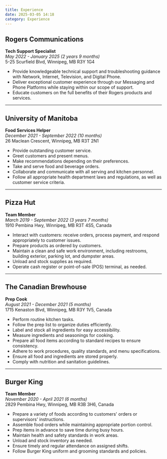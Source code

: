 ```yaml
---
title: Experience
date: 2025-03-05 14:18
category: Experience
---
```


## Rogers Communications  
**Tech Support Specialist**  
*May 2022 - January 2025 (2 years 9 months)*  
5-25 Scurfield Blvd, Winnipeg, MB R3Y 1G4  

- Provide knowledgeable technical support and troubleshooting guidance with Network, Internet, Television, and Digital Phone.  
- Deliver exceptional customer experience through our Messaging and Phone Platforms while staying within our scope of support.  
- Educate customers on the full benefits of their Rogers products and services.  

---

## University of Manitoba  
**Food Services Helper**  
*December 2021 - September 2022 (10 months)*  
26 Maclean Crescent, Winnipeg, MB R3T 2N1  

- Provide outstanding customer service.  
- Greet customers and present menus.  
- Make recommendations depending on their preferences.  
- Take and serve food and beverage orders.  
- Collaborate and communicate with all serving and kitchen personnel.  
- Follow all appropriate health department laws and regulations, as well as customer service criteria.  

---

## Pizza Hut  
**Team Member**  
*March 2019 - September 2022 (3 years 7 months)*  
1910 Pembina Hwy, Winnipeg, MB R3T 4S5, Canada  

- Interact with customers: receive orders, process payment, and respond appropriately to customer issues.  
- Prepare products as ordered by customers.  
- Maintain a clean and safe work environment, including restrooms, building exterior, parking lot, and dumpster areas.  
- Unload and stock supplies as required.  
- Operate cash register or point-of-sale (POS) terminal, as needed.  

---

## The Canadian Brewhouse  
**Prep Cook**  
*August 2021 - December 2021 (5 months)*  
1715 Kenaston Blvd, Winnipeg, MB R3Y 1V5, Canada  

- Perform routine kitchen tasks.  
- Follow the prep list to organize duties efficiently.  
- Label and stock all ingredients for easy accessibility.  
- Measure ingredients and seasonings for cooking.  
- Prepare all food items according to standard recipes to ensure consistency.  
- Adhere to work procedures, quality standards, and menu specifications.  
- Ensure all food and ingredients are stored properly.  
- Comply with nutrition and sanitation guidelines.  

---

## Burger King  
**Team Member**  
*November 2020 - April 2021 (6 months)*  
2829 Pembina Hwy, Winnipeg, MB R3B 3H6, Canada  

- Prepare a variety of foods according to customers' orders or supervisors' instructions.  
- Assemble food orders while maintaining appropriate portion control.  
- Prep items in advance to save time during busy hours.  
- Maintain health and safety standards in work areas.  
- Unload and stock inventory as needed.  
- Ensure timely and regular attendance on assigned shifts.  
- Follow Burger King uniform and grooming standards and policies.  
